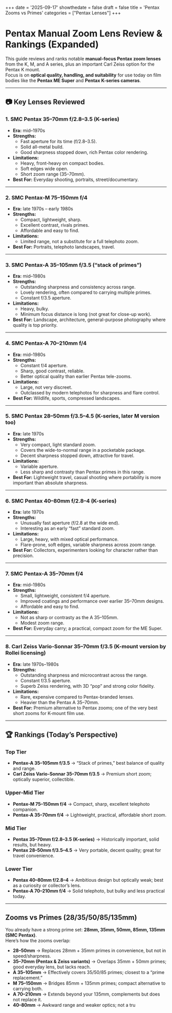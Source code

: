 +++
date = '2025-09-17'
showthedate = false
draft = false
title = 'Pentax Zooms vs Primes'
categories = ["Pentax Lenses"]
+++

# Pentax Manual Zoom Lens Review & Rankings (Expanded)

This guide reviews and ranks notable **manual-focus Pentax zoom lenses** from the K, M, and A series, plus an important Carl Zeiss option for the Pentax K mount.  
Focus is on **optical quality, handling, and suitability** for use today on film bodies like the **Pentax ME Super** and **Pentax K-series cameras**.

---

## 📷 Key Lenses Reviewed

### 1. **SMC Pentax 35–70mm f/2.8–3.5 (K-series)**
- **Era:** mid–1970s  
- **Strengths:**  
  - Fast aperture for its time (f/2.8–3.5).  
  - Solid all-metal build.  
  - Good sharpness stopped down, rich Pentax color rendering.  
- **Limitations:**  
  - Heavy, front-heavy on compact bodies.  
  - Soft edges wide open.  
  - Short zoom range (35–70mm).  
- **Best For:** Everyday shooting, portraits, street/documentary.  

---

### 2. **SMC Pentax-M 75–150mm f/4**
- **Era:** late 1970s – early 1980s  
- **Strengths:**  
  - Compact, lightweight, sharp.  
  - Excellent contrast, rivals primes.  
  - Affordable and easy to find.  
- **Limitations:**  
  - Limited range, not a substitute for a full telephoto zoom.  
- **Best For:** Portraits, telephoto landscapes, travel.  

---

### 3. **SMC Pentax-A 35–105mm f/3.5 (“stack of primes”)**
- **Era:** mid–1980s  
- **Strengths:**  
  - Outstanding sharpness and consistency across range.  
  - Lovely rendering, often compared to carrying multiple primes.  
  - Constant f/3.5 aperture.  
- **Limitations:**  
  - Heavy, bulky.  
  - Minimum focus distance is long (not great for close-up work).  
- **Best For:** Landscape, architecture, general-purpose photography where quality is top priority.  

---

### 4. **SMC Pentax-A 70–210mm f/4**
- **Era:** mid–1980s  
- **Strengths:**  
  - Constant f/4 aperture.  
  - Sharp, good contrast, reliable.  
  - Better optical quality than earlier Pentax tele-zooms.  
- **Limitations:**  
  - Large, not very discreet.  
  - Outclassed by modern telephotos for sharpness and flare control.  
- **Best For:** Wildlife, sports, compressed landscapes.  

---

### 5. **SMC Pentax 28–50mm f/3.5–4.5 (K-series, later M version too)**
- **Era:** late 1970s  
- **Strengths:**  
  - Very compact, light standard zoom.  
  - Covers the wide-to-normal range in a pocketable package.  
  - Decent sharpness stopped down, attractive for travel.  
- **Limitations:**  
  - Variable aperture.  
  - Less sharp and contrasty than Pentax primes in this range.  
- **Best For:** Lightweight travel, casual shooting where portability is more important than absolute sharpness.  

---

### 6. **SMC Pentax 40–80mm f/2.8–4 (K-series)**  
- **Era:** late 1970s  
- **Strengths:**  
  - Unusually fast aperture (f/2.8 at the wide end).  
  - Interesting as an early “fast” standard zoom.  
- **Limitations:**  
  - Large, heavy, with mixed optical performance.  
  - Flare-prone, soft edges, variable sharpness across zoom range.  
- **Best For:** Collectors, experimenters looking for character rather than precision.  

---

### 7. **SMC Pentax-A 35–70mm f/4**
- **Era:** mid–1980s  
- **Strengths:**  
  - Small, lightweight, consistent f/4 aperture.  
  - Improved coatings and performance over earlier 35–70mm designs.  
  - Affordable and easy to find.  
- **Limitations:**  
  - Not as sharp or contrasty as the A 35–105mm.  
  - Modest zoom range.  
- **Best For:** Everyday carry; a practical, compact zoom for the ME Super.  

---

### 8. **Carl Zeiss Vario-Sonnar 35–70mm f/3.5 (K-mount version by Rollei licensing)**
- **Era:** late 1970s–1980s  
- **Strengths:**  
  - Outstanding sharpness and microcontrast across the range.  
  - Constant f/3.5 aperture.  
  - Superb Zeiss rendering, with 3D “pop” and strong color fidelity.  
- **Limitations:**  
  - Rare, expensive compared to Pentax-branded lenses.  
  - Heavier than the Pentax A 35–70mm.  
- **Best For:** Premium alternative to Pentax zooms; one of the very best short zooms for K-mount film use.  

---

## 🏆 Rankings (Today’s Perspective)

### **Top Tier**
- **Pentax-A 35–105mm f/3.5** → “Stack of primes,” best balance of quality and range.  
- **Carl Zeiss Vario-Sonnar 35–70mm f/3.5** → Premium short zoom; optically superior, collectible.  

### **Upper-Mid Tier**
- **Pentax-M 75–150mm f/4** → Compact, sharp, excellent telephoto companion.  
- **Pentax-A 35–70mm f/4** → Lightweight, practical, affordable short zoom.  

### **Mid Tier**
- **Pentax 35–70mm f/2.8–3.5 (K-series)** → Historically important, solid results, but heavy.  
- **Pentax 28–50mm f/3.5–4.5** → Very portable, decent quality; great for travel convenience.  

### **Lower Tier**
- **Pentax 40–80mm f/2.8–4** → Ambitious design but optically weak; best as a curiosity or collector’s lens.  
- **Pentax-A 70–210mm f/4** → Solid telephoto, but bulky and less practical today.  

---

## Zooms vs Primes (28/35/50/85/135mm)

You already have a strong prime set: **28mm, 35mm, 50mm, 85mm, 135mm (SMC Pentax)**.  
Here’s how the zooms overlap:

- **28–50mm** → Replaces 28mm + 35mm primes in convenience, but not in speed/sharpness.  
- **35–70mm (Pentax & Zeiss variants)** → Overlaps 35mm + 50mm primes; good everyday lens, but lacks reach.  
- **A 35–105mm** → Effectively covers 35/50/85 primes; closest to a “prime replacement.”  
- **M 75–150mm** → Bridges 85mm + 135mm primes; compact alternative to carrying both.  
- **A 70–210mm** → Extends beyond your 135mm, complements but does not replace it.  
- **40–80mm** → Awkward range and weaker optics; not a tru

